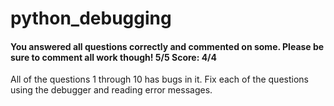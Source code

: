 # python_debugging
#### You answered all questions correctly and commented on some. Please be sure to comment all work though! 5/5 Score: 4/4
All of the questions 1 through 10 has bugs in it. Fix each of the questions using the debugger and reading error messages.
